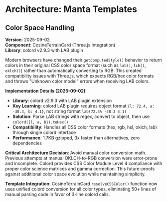 # Architecture: Manta Templates

## Color Space Handling

**Version**: 2025-09-02  
**Component**: CosineTerrainCard (Three.js integration)  
**Library**: colord v2.9.3 with LAB plugin

Modern browsers have changed their `getComputedStyle()` behavior to return colors in their original CSS color space format (such as `lab()`, `lch()`, `oklch()`) rather than automatically converting to RGB. This created compatibility issues with Three.js, which expects RGB/hex color formats and throws "Unknown color model" errors when receiving LAB colors.

**Implementation Details (2025-09-02)**:
- **Library**: colord v2.9.3 with LAB plugin extension
- **Key Learning**: colord LAB plugin requires object format `{l: 72.4, a: -38.3, b: 4.1}`, not string format `lab(72.4% -38.3 4.1)`
- **Solution**: Parse LAB strings with regex, convert to object, then use `colord({l, a, b}).toHex()`
- **Compatibility**: Handles all CSS color formats (hex, rgb, hsl, oklch, lab) through single colord interface
- **Performance**: 1.7KB gzipped, 3x faster than alternatives, zero dependencies

**Critical Architecture Decision**: Avoid manual color conversion math. Previous attempts at manual OKLCH-to-RGB conversion were error-prone and incomplete. Colord provides CSS Color Module Level 4 compliance with proper color science matrices and gamma correction. This future-proofs against additional color space evolution while maintaining simplicity.

**Template Integration**: CosineTerrainCard `resolveCSSColor()` function now uses unified colord conversion for all color types, eliminating 50+ lines of manual parsing code in favor of 3-line colord calls.